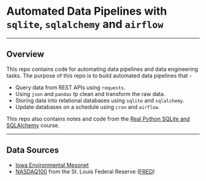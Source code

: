 # Automated Data Pipelines with `sqlite`, `sqlalchemy` and `airflow`

<hr>

## Overview
This repo contains code for automating data pipelines and data engineering tasks. The purpose of this repo is to build automated data pipelines that -
  
- Query data from REST APIs using `requests`.
- Using `json` and `pandas` tp clean and transform the raw data.
- Storing data into relational databases using `sqlite` and `sqlalchemy`.
- Update databases on a schedule using `cron` and `airflow`.

This repo also contains notes and code from the [Real Python SQLite and SQLAlchemy](https://realpython.com/courses/sqlite-sqlalchemy-python-beyond-flat-files/) course.

<hr>

## Data Sources

- [Iowa Environmental Mesonet](https://mesonet.agron.iastate.edu/request/daily.phtml)
- [NASDAQ100](https://fred.stlouisfed.org/series/NASDAQ100) from the St. Louis Federal Reserve ([FRED](https://fredhelp.stlouisfed.org/fred/about/about-fred/what-is-fred/))